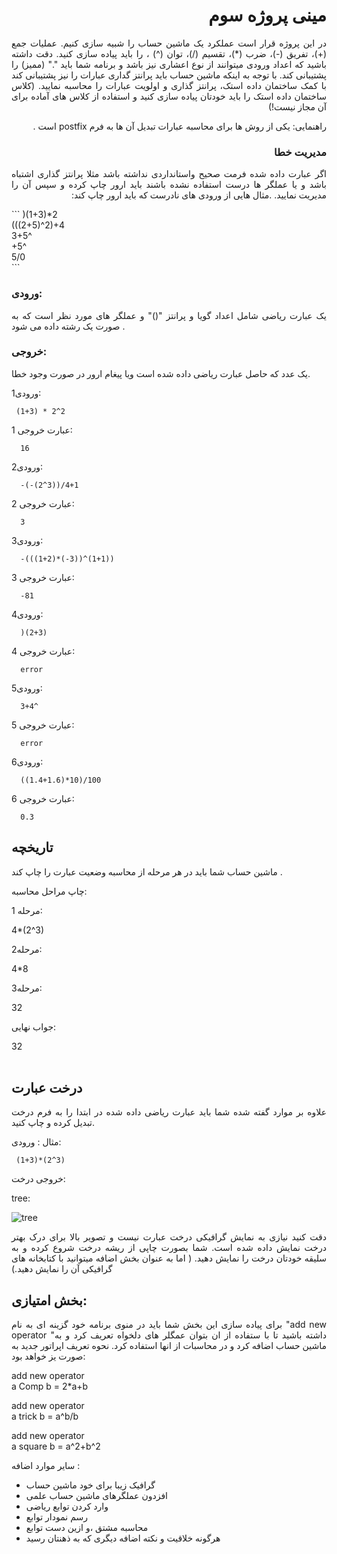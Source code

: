 <div dir='rtl' align="justify">
 
 #  مینی پروژه سوم
 
در این پروژه قرار است عملکرد یک ماشین حساب را شبیه سازی کنیم. عملیات جمع (+)، تفریق (-)، ضرب (*)، تقسیم (/)، توان (^) ، را باید پیاده سازی کنید. 
دقت داشته باشید که اعداد ورودی میتوانند از نوع اعشاری نیز باشد و برنامه شما باید "." (ممیز) را پشتیبانی کند.
با توجه به اینکه ماشین حساب باید پرانتز گداری عبارات را نیز پشتیبانی کند با کمک ساختمان داده استک،  پرانتز گذاری و اولویت عبارات را محاسبه نمایید. 
 (کلاس ساختمان داده استک را باید خودتان پیاده سازی کنید و استفاده از کلاس های آماده برای آن مجاز نیست!)

راهنمایی:
یکی از روش ها برای محاسبه عبارات تبدیل آن ها به فرم postfix است .

### مدیریت خطا
 اگر عبارت داده شده فرمت صحیح واستانداردی نداشته باشد مثلا پرانتز گذاری اشتباه باشد و یا عملگر ها درست استفاده نشده باشند باید ارور چاپ کرده و سپس آن را مدیریت نمایید.
 .مثال هایی از ورودی های نادرست که باید ارور چاپ کند:<br>
 
 <div dir='ltr' align="justify">
 ```
 )(1+3)*2<br>
 (((2+5)^2)+4<br>
 3+5^<br>
 +5^<br>
 5/0<br>
 ```
 <div>

### ورودی:
یک عبارت ریاضی شامل اعداد گویا و پرانتز "()" و عملگر های مورد نظر است که  به صورت یک رشته داده می شود . <br>
### خروجی:
یک عدد که حاصل عبارت ریاضی داده شده است ویا پیغام ارور در صورت وجود خطا.
 
  <div dir='ltr' align="justify">


   ورودی1:

 ```
  (1+3) * 2^2
```

 عبارت خروجی 1:

```
  16
```

  ورودی2:

```
  -(-(2^3))/4+1 
```

  عبارت خروجی 2:

```
  3
```

  ورودی3:

``` 
  -(((1+2)*(-3))^(1+1)) 
```

  عبارت خروجی 3:

```
  -81
```

  ورودی4:

```
  )(2+3) 
```

  عبارت خروجی 4:

```
  error
```

  ورودی5:

```
  3+4^
```

  عبارت خروجی 5:

```
  error
```

  ورودی6:

```
  ((1.4+1.6)*10)/100 
``` 
   
  عبارت خروجی 6:

```
  0.3
```
  
  <div>

## تاریخچه
 ماشین حساب شما باید در هر مرحله از محاسبه وضعیت عبارت را چاپ کند  .

چاپ مراحل محاسبه:
 
 مرحله 1:

4*(2^3)<br>


 مرحله2:
 
 4*8<br>


 مرحله3:
 
 32<br>


 جواب نهایی:<br>


 32<br>
 <br>


## درخت عبارت
 علاوه بر موارد گفته شده شما باید عبارت ریاضی داده شده در ابتدا  را به فرم درخت تبدیل کرده و چاپ کنید.<br>


  مثال :
 ورودی:

 <div dir='ltr' align="justify">

```
 (1+3)*(2^3)
```
 
 <div>

 خروجی درخت:
 
 tree:

 ![tree](https://user-images.githubusercontent.com/70153144/142826292-37bd0066-1964-454f-a66b-fc8a03124bc3.png)

دقت کنید نیازی به نمایش گرافیکی درخت عبارت نیست و تصویر بالا برای درک بهتر درخت نمایش داده شده است.
شما بصورت چاپی از ریشه درخت شروع کرده و به سلیقه خودتان درخت را نمایش دهید. ( اما به عنوان بخش اضافه میتوانید با کتابخانه های گرافیکی آن را نمایش دهید.) 





## بخش امتیازی:
برای پیاده سازی این بخش شما باید  در منوی برنامه خود گزینه ای به نام "add new operator "داشته باشید تا با ستفاده از ان بتوان عمگلر های دلخواه تعریف کرد و به ماشین حساب اضافه کرد و در محاسبات از انها استفاده کرد.
 نحوه تعریف اپراتور جدید به صورت یز خواهد بود:


 add new operator <br>
a Comp b = 2*a+b<br>
 


 add new operator<br>
a trick b = a^b/b<br>


 
add new operator<br>
a square b = a^2+b^2<br>
 
 سایر موارد اضافه  :
+ گرافیک زیبا برای خود ماشین حساب
+ افزدون عملگرهای ماشین حساب علمی 
+ وارد کردن توابع ریاضی
+ رسم نمودار توابع
+ محاسبه مشتق ،و ازین دست توابع
+ هرگونه خلاقیت و نکته اضافه دیگری که به ذهنتان رسید

 <div>


